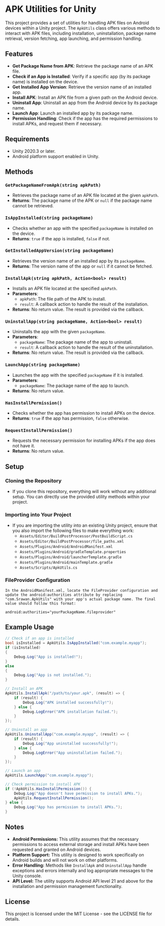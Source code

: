 # APK Utilities for Unity

This project provides a set of utilities for handling APK files on Android devices within a Unity project. The `ApkUtils` class offers various methods to interact with APK files, including installation, uninstallation, package name retrieval, version fetching, app launching, and permission handling.

## Features

- **Get Package Name from APK**: Retrieve the package name of an APK file.
- **Check if an App is Installed**: Verify if a specific app (by its package name) is installed on the device.
- **Get Installed App Version**: Retrieve the version name of an installed app.
- **Install APK**: Install an APK file from a given path on the Android device.
- **Uninstall App**: Uninstall an app from the Android device by its package name.
- **Launch App**: Launch an installed app by its package name.
- **Permission Handling**: Check if the app has the required permissions to install APKs, and request them if necessary.

## Requirements

- Unity 2020.3 or later.
- Android platform support enabled in Unity.

## Methods

### `GetPackageNameFromApk(string apkPath)`
- Retrieves the package name of an APK file located at the given `apkPath`.
- **Returns**: The package name of the APK or `null` if the package name cannot be retrieved.

### `IsAppInstalled(string packageName)`
- Checks whether an app with the specified `packageName` is installed on the device.
- **Returns**: `true` if the app is installed, `false` if not.

### `GetInstalledAppVersion(string packageName)`
- Retrieves the version name of an installed app by its `packageName`.
- **Returns**: The version name of the app or `null` if it cannot be fetched.

### `InstallApk(string apkPath, Action<bool> result)`
- Installs an APK file located at the specified `apkPath`.
- **Parameters**: 
  - `apkPath`: The file path of the APK to install.
  - `result`: A callback action to handle the result of the installation.
- **Returns**: No return value. The result is provided via the callback.

### `UninstallApp(string packageName, Action<bool> result)`
- Uninstalls the app with the given `packageName`.
- **Parameters**: 
  - `packageName`: The package name of the app to uninstall.
  - `result`: A callback action to handle the result of the uninstallation.
- **Returns**: No return value. The result is provided via the callback.

### `LaunchApp(string packageName)`
- Launches the app with the specified `packageName` if it is installed.
- **Parameters**: 
  - `packageName`: The package name of the app to launch.
- **Returns**: No return value.

### `HasInstallPermission()`
- Checks whether the app has permission to install APKs on the device.
- **Returns**: `true` if the app has permission, `false` otherwise.

### `RequestInstallPermission()`
- Requests the necessary permission for installing APKs if the app does not have it.
- **Returns**: No return value.

## Setup

### Cloning the Repository
- If you clone this repository, everything will work without any additional setup. You can directly use the provided utility methods within your project.

### Importing into Your Project
- If you are importing the utility into an existing Unity project, ensure that you also import the following files to make everything work:
  - `Assets/Editor/BuildPostProcessor/PostBuildScript.cs`
  - `Assets/Editor/BuildPostProcessor/file_paths.xml`
  - `Assets/Plugins/Android/AndroidManifest.xml`
  - `Assets/Plugins/Android/gradleTemplate.properties`
  - `Assets/Plugins/Android/launcherTemplate.gradle`
  - `Assets/Plugins/Android/mainTemplate.gradle`
  - `Assets/Scripts/ApkUtils.cs`

### FileProvider Configuration
```
In the AndroidManifest.xml, locate the FileProvider configuration and update the android:authorities attribute by replacing "com.Srawan.ApkUtils" with your app's actual package name. The final value should follow this format:

android:authorities="yourPackageName.fileprovider"
```

## Example Usage

```csharp
// Check if an app is installed
bool isInstalled = ApkUtils.IsAppInstalled("com.example.myapp");
if (isInstalled)
{
    Debug.Log("App is installed!");
}
else
{
    Debug.Log("App is not installed.");
}

// Install an APK
ApkUtils.InstallApk("/path/to/your.apk", (result) => {
    if (result) {
        Debug.Log("APK installed successfully!");
    } else {
        Debug.LogError("APK installation failed.");
    }
});

// Uninstall an app
ApkUtils.UninstallApp("com.example.myapp", (result) => {
    if (result) {
        Debug.Log("App uninstalled successfully!");
    } else {
        Debug.LogError("App uninstallation failed.");
    }
});

// Launch an app
ApkUtils.LaunchApp("com.example.myapp");

// Check permission to install APK
if (!ApkUtils.HasInstallPermission()) {
    Debug.Log("App doesn't have permission to install APKs.");
    ApkUtils.RequestInstallPermission();
} else {
    Debug.Log("App has permission to install APKs.");
}
```
## Notes

- **Android Permissions:** This utility assumes that the necessary permissions to access external storage and install APKs have been requested and granted on Android devices.
- **Platform Support:** This utility is designed to work specifically on Android builds and will not work on other platforms.
- **Error Handling:** Methods like `InstallApk` and `UninstallApp` handle exceptions and errors internally and log appropriate messages to the Unity console.
- **API Level:** The utility supports Android API level 21 and above for the installation and permission management functionality.

## License

This project is licensed under the MIT License - see the LICENSE file for details.
